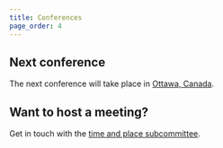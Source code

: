 ```yaml
---
title: Conferences
page_order: 4
---
```


## Next conference

The next conference will take place in [Ottawa, Canada]({filename}./conferences/2017.md).

## Want to host a meeting?

Get in touch with the [time and place subcommittee]({filename}./about/committees/tardis.md).